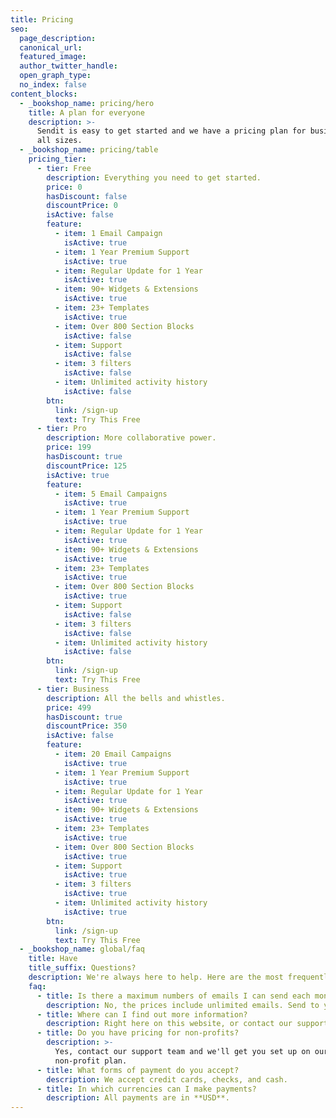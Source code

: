 ```yaml
---
title: Pricing
seo:
  page_description: 
  canonical_url: 
  featured_image: 
  author_twitter_handle: 
  open_graph_type:
  no_index: false
content_blocks:
  - _bookshop_name: pricing/hero
    title: A plan for everyone
    description: >-
      Sendit is easy to get started and we have a pricing plan for businesses of
      all sizes.
  - _bookshop_name: pricing/table
    pricing_tier:
      - tier: Free
        description: Everything you need to get started.
        price: 0
        hasDiscount: false
        discountPrice: 0
        isActive: false
        feature:
          - item: 1 Email Campaign
            isActive: true
          - item: 1 Year Premium Support
            isActive: true
          - item: Regular Update for 1 Year
            isActive: true
          - item: 90+ Widgets & Extensions
            isActive: true
          - item: 23+ Templates
            isActive: true
          - item: Over 800 Section Blocks
            isActive: false
          - item: Support
            isActive: false
          - item: 3 filters
            isActive: false
          - item: Unlimited activity history
            isActive: false
        btn:
          link: /sign-up
          text: Try This Free
      - tier: Pro
        description: More collaborative power.
        price: 199
        hasDiscount: true
        discountPrice: 125
        isActive: true
        feature:
          - item: 5 Email Campaigns
            isActive: true
          - item: 1 Year Premium Support
            isActive: true
          - item: Regular Update for 1 Year
            isActive: true
          - item: 90+ Widgets & Extensions
            isActive: true
          - item: 23+ Templates
            isActive: true
          - item: Over 800 Section Blocks
            isActive: true
          - item: Support
            isActive: false
          - item: 3 filters
            isActive: false
          - item: Unlimited activity history
            isActive: false
        btn:
          link: /sign-up
          text: Try This Free
      - tier: Business
        description: All the bells and whistles.
        price: 499
        hasDiscount: true
        discountPrice: 350
        isActive: false
        feature:
          - item: 20 Email Campaigns
            isActive: true
          - item: 1 Year Premium Support
            isActive: true
          - item: Regular Update for 1 Year
            isActive: true
          - item: 90+ Widgets & Extensions
            isActive: true
          - item: 23+ Templates
            isActive: true
          - item: Over 800 Section Blocks
            isActive: true
          - item: Support
            isActive: true
          - item: 3 filters
            isActive: true
          - item: Unlimited activity history
            isActive: true
        btn:
          link: /sign-up
          text: Try This Free
  - _bookshop_name: global/faq
    title: Have
    title_suffix: Questions?
    description: We're always here to help. Here are the most frequently asked questions.
    faq:
      - title: Is there a maximum numbers of emails I can send each month?
        description: No, the prices include unlimited emails. Send to your heart's content.
      - title: Where can I find out more information?
        description: Right here on this website, or contact our support team.
      - title: Do you have pricing for non-profits?
        description: >-
          Yes, contact our support team and we'll get you set up on our
          non-profit plan.
      - title: What forms of payment do you accept?
        description: We accept credit cards, checks, and cash.
      - title: In which currencies can I make payments?
        description: All payments are in **USD**.
---
```

